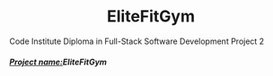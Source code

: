 <h1 align="center">EliteFitGym</h1>

Code Institute Diploma in Full-Stack Software Development Project 2

##### <u>Project name:</u>EliteFitGym